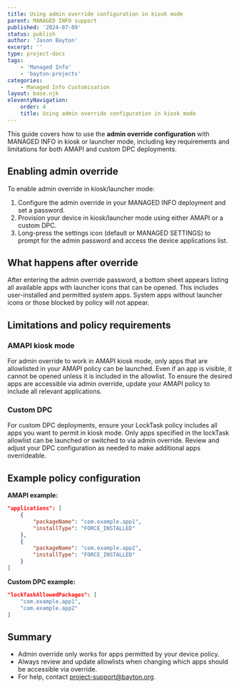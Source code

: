 ```yaml
---
title: Using admin override configuration in kiosk mode
parent: MANAGED INFO support
published: '2024-07-09'
status: publish
author: 'Jason Bayton'
excerpt: ''
type: project-docs
tags: 
    - 'Managed Info'
    - 'bayton-projects'
categories: 
    - Managed Info Customisation
layout: base.njk
eleventyNavigation: 
    order: 4
    title: Using admin override configuration in kiosk mode
---
```


This guide covers how to use the **admin override configuration** with MANAGED INFO in kiosk or launcher mode, including key requirements and limitations for both AMAPI and custom DPC deployments.

## Enabling admin override

To enable admin override in kiosk/launcher mode:

1. Configure the admin override in your MANAGED INFO deployment and set a password.
2. Provision your device in kiosk/launcher mode using either AMAPI or a custom DPC.
3. Long-press the settings icon (default or MANAGED SETTINGS) to prompt for the admin password and access the device applications list.

## What happens after override

After entering the admin override password, a bottom sheet appears listing all available apps with launcher icons that can be opened. This includes user-installed and permitted system apps. System apps without launcher icons or those blocked by policy will not appear.

## Limitations and policy requirements

### AMAPI kiosk mode

For admin override to work in AMAPI kiosk mode, only apps that are allowlisted in your AMAPI policy can be launched. Even if an app is visible, it cannot be opened unless it is included in the allowlist. To ensure the desired apps are accessible via admin override, update your AMAPI policy to include all relevant applications.

### Custom DPC

For custom DPC deployments, ensure your LockTask policy includes all apps you want to permit in kiosk mode. Only apps specified in the lockTask allowlist can be launched or switched to via admin override. Review and adjust your DPC configuration as needed to make additional apps overrideable.


## Example policy configuration

**AMAPI example:**
```json
"applications": [
    {
        "packageName": "com.example.app1",
        "installType": "FORCE_INSTALLED"
    },
    {
        "packageName": "com.example.app2",
        "installType": "FORCE_INSTALLED"
    }
]
```

**Custom DPC example:**
```json
"lockTaskAllowedPackages": [
    "com.example.app1",
    "com.example.app2"
]
```

## Summary

- Admin override only works for apps permitted by your device policy.
- Always review and update allowlists when changing which apps should be accessible via override.
- For help, contact [project-support@bayton.org](mailto:project-support@bayton.org).

